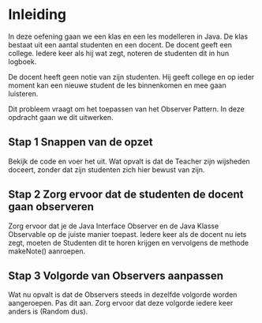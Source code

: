 # Inleiding

In deze oefening gaan we een klas en een les modelleren in Java. De klas bestaat uit een aantal studenten en een docent. De docent geeft een college. Iedere keer als hij wat zegt, noteren de studenten dit in hun logboek.

De docent heeft geen notie van zijn studenten. Hij geeft college en op ieder moment kan een nieuwe student de les binnenkomen en mee gaan luisteren.

Dit probleem vraagt om het toepassen van het Observer Pattern. In deze opdracht gaan we dit uitwerken.

## Stap 1 Snappen van de opzet
Bekijk de code en voer het uit. Wat opvalt is dat de Teacher zijn wijsheden doceert, zonder dat zijn studenten zich hier bewust van zijn.

## Stap 2 Zorg ervoor dat de studenten de docent gaan observeren
Zorg ervoor dat je de Java Interface Observer en de Java Klasse Observable op de juiste manier toepast. Iedere keer als de docent nu iets zegt, moeten de Studenten dit te horen krijgen en vervolgens de methode makeNote() aanroepen.

## Stap 3 Volgorde van Observers aanpassen
Wat nu opvalt is dat de Observers steeds in dezelfde volgorde worden aangeroepen. Pas dit aan. Zorg ervoor dat deze volgorde iedere keer anders is (Random dus).